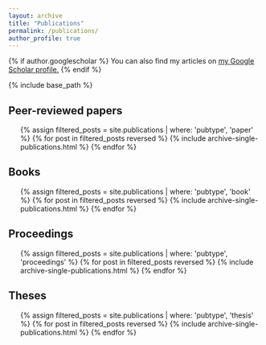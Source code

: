 ```yaml
---
layout: archive
title: "Publications"
permalink: /publications/
author_profile: true
---
```


{% if author.googlescholar %}
  You can also find my articles on <u><a href="{{author.googlescholar}}">my Google Scholar profile</a>.</u>
{% endif %}

{% include base_path %}

<h2>Peer-reviewed papers</h2>
<ol reversed>
{% assign filtered_posts = site.publications | where: 'pubtype', 'paper' %}
{% for post in filtered_posts reversed %}
  {% include archive-single-publications.html %}
{% endfor %}
</ol>

<h2>Books</h2>
<ol reversed>
{% assign filtered_posts = site.publications | where: 'pubtype', 'book' %}
{% for post in filtered_posts reversed %}
  {% include archive-single-publications.html %}
{% endfor %}
</ol>

<h2>Proceedings</h2>
<ol reversed>
{% assign filtered_posts = site.publications | where: 'pubtype', 'proceedings' %}
{% for post in filtered_posts reversed %}
  {% include archive-single-publications.html %}
{% endfor %}
</ol>

<h2>Theses</h2>
<ol reversed>
{% assign filtered_posts = site.publications | where: 'pubtype', 'thesis' %}
{% for post in filtered_posts reversed %}
  {% include archive-single-publications.html %}
{% endfor %}
</ol>